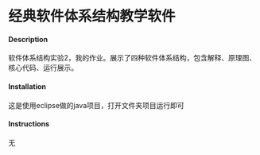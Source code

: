 # 经典软件体系结构教学软件

#### Description
软件体系结构实验2，我的作业。展示了四种软件体系结构，包含解释、原理图、核心代码、运行展示。

#### Installation

这是使用eclipse做的java项目，打开文件夹项目运行即可

#### Instructions

无

